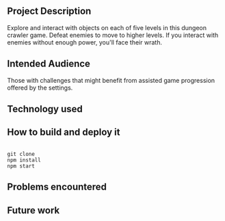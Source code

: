 <h2> Project Description </h2>

Explore and interact with objects on each of five levels in this dungeon crawler game. Defeat enemies to move to higher levels. If you interact with enemies without enough power, you'll face their wrath. 

<h2> Intended Audience </h2>

Those with challenges that might benefit from assisted game progression offered by the settings.

<h2> Technology used </h2>

<h2> How to build and deploy it </h2>

<code>
git clone 
npm install 
npm start
</code>

<h2> Problems encountered </h2>

<h2> Future work </h2>
